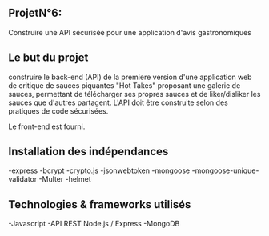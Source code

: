 ## ProjetN°6: ##

Construire une API sécurisée pour une application d'avis gastronomiques

## Le but du projet ##

construire le back-end (API) de la premiere version d'une application web de critique de sauces piquantes "Hot Takes" proposant une galerie de sauces, permettant de télécharger ses propres sauces et de liker/disliker les sauces que d'autres partagent. L'API doit être construite selon des pratiques de code sécurisées.

Le front-end est fourni.

## Installation des indépendances ##

-express
-bcrypt
-crypto.js
-jsonwebtoken
-mongoose
-mongoose-unique-validator
-Multer
-helmet

## Technologies & frameworks utilisés ##

-Javascript
-API REST Node.js / Express
-MongoDB